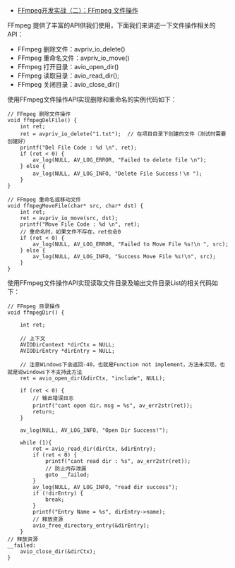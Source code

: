 - [FFmpeg开发实战（二）：FFmpeg 文件操作](https://www.cnblogs.com/renhui/p/10391204.html)

FFmpeg 提供了丰富的API供我们使用，下面我们来讲述一下文件操作相关的API：

- FFmpeg 删除文件：avpriv_io_delete()
- FFmpeg 重命名文件：avpriv_io_move()
- FFmpeg 打开目录：avio_open_dir()
- FFmpeg 读取目录：avio_read_dir();
- FFmpeg 关闭目录：avio_close_dir()

使用FFmpeg文件操作API实现删除和重命名的实例代码如下：

```
// FFmpeg 删除文件操作
void ffmpegDelFile() {
    int ret;
    ret = avpriv_io_delete("1.txt");  // 在项目目录下创建的文件（测试时需要创建好）
    printf("Del File Code : %d \n", ret);
    if (ret < 0) {
        av_log(NULL, AV_LOG_ERROR, "Failed to delete file \n");
    } else {
        av_log(NULL, AV_LOG_INFO, "Delete File Success！\n ");
    }
}

// FFmpeg 重命名或移动文件
void ffmpegMoveFile(char* src, char* dst) {
    int ret;
    ret = avpriv_io_move(src, dst);
    printf("Move File Code : %d \n", ret);
    // 重命名时，如果文件不存在，ret也会0
    if (ret < 0) {
        av_log(NULL, AV_LOG_ERROR, "Failed to Move File %s!\n ", src);
    } else {
        av_log(NULL, AV_LOG_INFO, "Success Move File %s!\n", src);
    }
}
```

使用FFmpeg文件操作API实现读取文件目录及输出文件目录List的相关代码如下：

```
// FFmpeg 目录操作
void ffmpegDir() {

    int ret;
    
    // 上下文
    AVIODirContext *dirCtx = NULL;
    AVIODirEntry *dirEntry = NULL;
    
    // 注意Windows下会返回-40，也就是Function not implement，方法未实现，也就是说windows下不支持此方法
    ret = avio_open_dir(&dirCtx, "include", NULL);  

    if (ret < 0) {
        // 输出错误日志
        printf("cant open dir，msg = %s", av_err2str(ret));
        return;
    }

    av_log(NULL, AV_LOG_INFO, "Open Dir Success!");

    while (1){
        ret = avio_read_dir(dirCtx, &dirEntry);
        if (ret < 0) {
            printf("cant read dir : %s", av_err2str(ret));
            // 防止内存泄漏
            goto __failed;
        }
        av_log(NULL, AV_LOG_INFO, "read dir success");
        if (!dirEntry) {
            break;
        }
        printf("Entry Name = %s", dirEntry->name);
        // 释放资源
        avio_free_directory_entry(&dirEntry);
    }
// 释放资源
__failed:
    avio_close_dir(&dirCtx);
}
```
